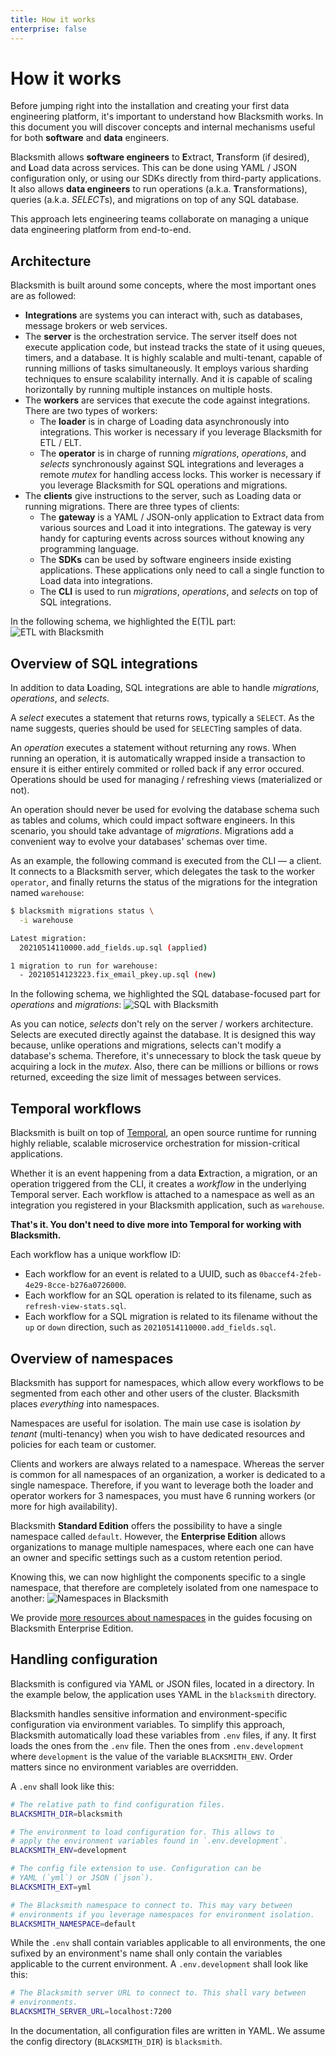 ```yaml
---
title: How it works
enterprise: false
---
```


# How it works

Before jumping right into the installation and creating your first data engineering
platform, it's important to understand how Blacksmith works. In this document
you will discover concepts and internal mechanisms useful for both **software**
and **data** engineers.

Blacksmith allows **software engineers** to **E**xtract, **T**ransform (if desired),
and **L**oad data across services. This can be done using YAML / JSON configuration
only, or using our SDKs directly from third-party applications. It also allows
**data engineers** to run operations (a.k.a. **T**ransformations), queries (a.k.a.
*SELECT*s), and migrations on top of any SQL database.

This approach lets engineering teams collaborate on managing a unique data
engineering platform from end-to-end.

## Architecture

Blacksmith is built around some concepts, where the most important ones are as
followed:
- **Integrations** are systems you can interact with, such as databases, message
  brokers or web services.
- The **server** is the orchestration service. The server itself does not execute
  application code, but instead tracks the state of it using queues, timers, and
  a database. It is highly scalable and multi-tenant, capable of running millions
  of tasks simultaneously. It employs various sharding techniques to ensure
  scalability internally. And it is capable of scaling horizontally by running
  multiple instances on multiple hosts.
- The **workers** are services that execute the code against integrations. There
  are two types of workers:
  - The **loader** is in charge of Loading data asynchronously into integrations.
    This worker is necessary if you leverage Blacksmith for ETL / ELT.
  - The **operator** is in charge of running *migrations*, *operations*, and
    *selects* synchronously against SQL integrations and leverages a remote *mutex*
    for handling access locks. This worker is necessary if you leverage Blacksmith
    for SQL operations and migrations.
- The **clients** give instructions to the server, such as Loading data or running
  migrations. There are three types of clients:
  - The **gateway** is a YAML / JSON-only application to Extract data from various
    sources and Load it into integrations. The gateway is very handy for capturing
    events across sources without knowing any programming language.
  - The **SDKs** can be used by software engineers inside existing applications.
    These applications only need to call a single function to Load data into
    integrations.
  - The **CLI** is used to run *migrations*, *operations*, and *selects* on top
    of SQL integrations.

In the following schema, we highlighted the E(T)L part:
![ETL with Blacksmith](/images/blacksmith/how-etl.png)

## Overview of SQL integrations

In addition to data **L**oading, SQL integrations are able to handle *migrations*,
*operations*, and *selects*.

A *select* executes a statement that returns rows, typically a `SELECT`. As the
name suggests, queries should be used for `SELECT`ing samples of data.

An *operation* executes a statement without returning any rows. When running an
operation, it is automatically wrapped inside a transaction to ensure it is either
entirely commited or rolled back if any error occured. Operations should be used
for managing / refreshing views (materialized or not).

An operation should never be used for evolving the database schema such as tables
and colums, which could impact software engineers. In this scenario, you should
take advantage of *migrations*. Migrations add a convenient way to evolve your
databases' schemas over time.

As an example, the following command is executed from the CLI — a client. It
connects to a Blacksmith server, which delegates the task to the worker `operator`,
and finally returns the status of the migrations for the integration named
`warehouse`:
```bash
$ blacksmith migrations status \
  -i warehouse

Latest migration:
  20210514110000.add_fields.up.sql (applied)

1 migration to run for warehouse:
  - 20210514123223.fix_email_pkey.up.sql (new)
```

In the following schema, we highlighted the SQL database-focused part for
*operations* and *migrations*:
![SQL with Blacksmith](/images/blacksmith/how-sqlstores.png)

As you can notice, *selects* don't rely on the server / workers architecture.
Selects are executed directly against the database. It is designed this way because,
unlike operations and migrations, selects can't modify a database's schema.
Therefore, it's unnecessary to block the task queue by acquiring a lock in the
*mutex*. Also, there can be millions or billions or rows returned, exceeding the
size limit of messages between services.

## Temporal workflows

Blacksmith is built on top of [Temporal](https://temporal.io/), an open source
runtime for running highly reliable, scalable microservice orchestration for
mission-critical applications.

Whether it is an event happening from a data **E**xtraction, a migration, or an
operation triggered from the CLI, it creates a *workflow* in the underlying Temporal
server. Each workflow is attached to a namespace as well as an integration you
registered in your Blacksmith application, such as `warehouse`.

**That's it. You don't need to dive more into Temporal for working with
Blacksmith.**

Each workflow has a unique workflow ID:
- Each workflow for an event is related to a UUID, such as
  `0baccef4-2feb-4e29-8cce-b276a0726000`.
- Each workflow for an SQL operation is related to its filename, such as
  `refresh-view-stats.sql`.
- Each workflow for a SQL migration is related to its filename without the `up`
  or `down` direction, such as `20210514110000.add_fields.sql`.

## Overview of namespaces

Blacksmith has support for namespaces, which allow every workflows to be segmented
from each other and other users of the cluster. Blacksmith places *everything*
into namespaces.

Namespaces are useful for isolation. The main use case is isolation *by tenant*
(multi-tenancy) when you wish to have dedicated resources and policies for each
team or customer.

Clients and workers are always related to a namespace. Whereas the server is
common for all namespaces of an organization, a worker is dedicated to a single
namespace. Therefore, if you want to leverage both the loader and operator workers
for 3 namespaces, you must have 6 running workers (or more for high availability).

Blacksmith **Standard Edition** offers the possibility to have a single namespace
called `default`. However, the **Enterprise Edition** allows organizations to
manage multiple namespaces, where each one can have an owner and specific
settings such as a custom retention period.

Knowing this, we can now highlight the components specific to a single namespace,
that therefore are completely isolated from one namespace to another:
![Namespaces in Blacksmith](/images/blacksmith/how-namespaces.png)

We provide [more resources about namespaces](/blacksmith/enterprise/namespaces/how)
in the guides focusing on Blacksmith Enterprise Edition.

## Handling configuration

Blacksmith is configured via YAML or JSON files, located in a directory. In the
example below, the application uses YAML in the `blacksmith` directory.

Blacksmith handles sensitive information and environment-specific configuration
via environment variables. To simplify this approach, Blacksmith automatically
load these variables from `.env` files, if any. It first loads the ones from the
`.env` file. Then the ones from `.env.development` where `development` is the value
of the variable `BLACKSMITH_ENV`. Order matters since no environment variables
are overridden.

A `.env` shall look like this:
```bash
# The relative path to find configuration files.
BLACKSMITH_DIR=blacksmith

# The environment to load configuration for. This allows to
# apply the environment variables found in `.env.development`.
BLACKSMITH_ENV=development

# The config file extension to use. Configuration can be
# YAML (`yml`) or JSON (`json`).
BLACKSMITH_EXT=yml

# The Blacksmith namespace to connect to. This may vary between
# environments if you leverage namespaces for environment isolation.
BLACKSMITH_NAMESPACE=default
```

While the `.env` shall contain variables applicable to all environments, the one
sufixed by an environment's name shall only contain the variables applicable to
the current environment. A `.env.development` shall look like this:
```bash
# The Blacksmith server URL to connect to. This shall vary between
# environments.
BLACKSMITH_SERVER_URL=localhost:7200
```

In the documentation, all configuration files are written in YAML. We assume the
config directory (`BLACKSMITH_DIR`) is `blacksmith`.
